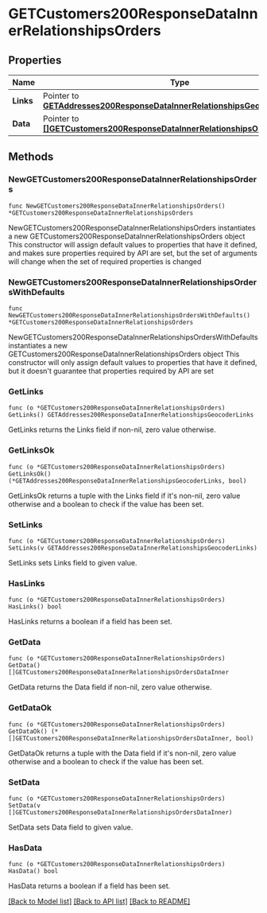 # GETCustomers200ResponseDataInnerRelationshipsOrders

## Properties

Name | Type | Description | Notes
------------ | ------------- | ------------- | -------------
**Links** | Pointer to [**GETAddresses200ResponseDataInnerRelationshipsGeocoderLinks**](GETAddresses200ResponseDataInnerRelationshipsGeocoderLinks.md) |  | [optional] 
**Data** | Pointer to [**[]GETCustomers200ResponseDataInnerRelationshipsOrdersDataInner**](GETCustomers200ResponseDataInnerRelationshipsOrdersDataInner.md) |  | [optional] 

## Methods

### NewGETCustomers200ResponseDataInnerRelationshipsOrders

`func NewGETCustomers200ResponseDataInnerRelationshipsOrders() *GETCustomers200ResponseDataInnerRelationshipsOrders`

NewGETCustomers200ResponseDataInnerRelationshipsOrders instantiates a new GETCustomers200ResponseDataInnerRelationshipsOrders object
This constructor will assign default values to properties that have it defined,
and makes sure properties required by API are set, but the set of arguments
will change when the set of required properties is changed

### NewGETCustomers200ResponseDataInnerRelationshipsOrdersWithDefaults

`func NewGETCustomers200ResponseDataInnerRelationshipsOrdersWithDefaults() *GETCustomers200ResponseDataInnerRelationshipsOrders`

NewGETCustomers200ResponseDataInnerRelationshipsOrdersWithDefaults instantiates a new GETCustomers200ResponseDataInnerRelationshipsOrders object
This constructor will only assign default values to properties that have it defined,
but it doesn't guarantee that properties required by API are set

### GetLinks

`func (o *GETCustomers200ResponseDataInnerRelationshipsOrders) GetLinks() GETAddresses200ResponseDataInnerRelationshipsGeocoderLinks`

GetLinks returns the Links field if non-nil, zero value otherwise.

### GetLinksOk

`func (o *GETCustomers200ResponseDataInnerRelationshipsOrders) GetLinksOk() (*GETAddresses200ResponseDataInnerRelationshipsGeocoderLinks, bool)`

GetLinksOk returns a tuple with the Links field if it's non-nil, zero value otherwise
and a boolean to check if the value has been set.

### SetLinks

`func (o *GETCustomers200ResponseDataInnerRelationshipsOrders) SetLinks(v GETAddresses200ResponseDataInnerRelationshipsGeocoderLinks)`

SetLinks sets Links field to given value.

### HasLinks

`func (o *GETCustomers200ResponseDataInnerRelationshipsOrders) HasLinks() bool`

HasLinks returns a boolean if a field has been set.

### GetData

`func (o *GETCustomers200ResponseDataInnerRelationshipsOrders) GetData() []GETCustomers200ResponseDataInnerRelationshipsOrdersDataInner`

GetData returns the Data field if non-nil, zero value otherwise.

### GetDataOk

`func (o *GETCustomers200ResponseDataInnerRelationshipsOrders) GetDataOk() (*[]GETCustomers200ResponseDataInnerRelationshipsOrdersDataInner, bool)`

GetDataOk returns a tuple with the Data field if it's non-nil, zero value otherwise
and a boolean to check if the value has been set.

### SetData

`func (o *GETCustomers200ResponseDataInnerRelationshipsOrders) SetData(v []GETCustomers200ResponseDataInnerRelationshipsOrdersDataInner)`

SetData sets Data field to given value.

### HasData

`func (o *GETCustomers200ResponseDataInnerRelationshipsOrders) HasData() bool`

HasData returns a boolean if a field has been set.


[[Back to Model list]](../README.md#documentation-for-models) [[Back to API list]](../README.md#documentation-for-api-endpoints) [[Back to README]](../README.md)


